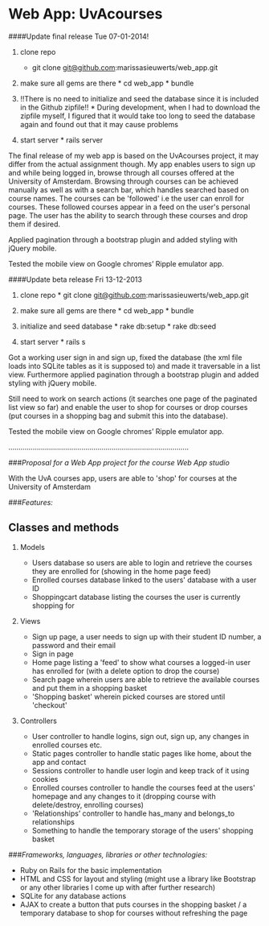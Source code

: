 # Web App: UvAcourses

####Update final release Tue 07-01-2014!

1. clone repo
  	* git clone git@github.com:marissasieuwerts/web_app.git

  2. make sure all gems are there
  	* cd web_app
  	* bundle

  3. !!There is no need to initialize and seed the database since it is included in the Github zipfile!!
  	* During development, when I had to download the zipfile myself, I figured that it would take too long to seed the database again and found out that it may cause problems

  4. start server
  	* rails server

The final release of my web app is based on the UvAcourses project, it may differ from the actual assignment though. My app enables users to sign up and while being logged in,
browse through all courses offered at the University of Amsterdam. Browsing through courses can be achieved manually as well as with a search bar, which handles searched 
based on course names.
The courses can be 'followed' i.e the user can enroll for courses. These followed courses appear in a feed on the user's personal page. 
The user has the ability to search through these courses and drop them if desired.


Applied pagination through a bootstrap plugin and added styling with jQuery mobile.


Tested the mobile view on Google chromes’ Ripple emulator app.

####Update beta release Fri 13-12-2013

  1. clone repo
  	* git clone git@github.com:marissasieuwerts/web_app.git

  2. make sure all gems are there
  	* cd web_app
  	* bundle

  3. initialize and seed database
  	* rake db:setup
  	* rake db:seed

  4. start server
  	* rails s

Got a working user sign in and sign up, fixed the database (the xml file loads into SQLite tables as it is supposed to) and made it traversable in a list view.
Furthermore applied pagination through a bootstrap plugin and added styling with jQuery mobile.

Still need to work on search actions (it searches one page of the paginated list view so far) and enable the user to shop for courses or drop courses (put courses in a shopping bag and submit this into the database).

Tested the mobile view on Google chromes’ Ripple emulator app.


……………………………………………………………………………..


###*Proposal for a Web App project for the course Web App studio*

With the UvA courses app, users are able to 'shop' for courses at the University of Amsterdam

###*Features:*

## Classes and methods

1. Models 
	* Users database so users are able to login and retrieve the courses they are enrolled for (showing in the home page feed)
	* Enrolled courses database linked to the users' database with a user ID
	* Shoppingcart database listing the courses the user is currently shopping for

2. Views
	* Sign up page, a user needs to sign up with their student ID number, a password and their email
	* Sign in page
	* Home page listing a 'feed' to show what courses a logged-in user has enrolled for (with a delete option to drop the course)
	* Search page wherein users are able to retrieve the available courses and put them in a shopping basket
	* 'Shopping basket' wherein picked courses are stored until 'checkout'
	   
3. Controllers
	* User controller to handle logins, sign out, sign up, any changes in enrolled courses etc.
	* Static pages controller to handle static pages like home, about the app and contact
	* Sessions controller to handle user login and keep track of it using cookies	
	* Enrolled courses controller to handle the courses feed at the users' homepage and any changes to it (dropping course with delete/destroy, enrolling courses)
	* 'Relationships’ controller to handle has_many and belongs_to relationships
	* Something to handle the temporary storage of the users' shopping basket
             
###*Frameworks, languages, libraries or other technologies:*
* Ruby on Rails for the basic implementation
* HTML and CSS for layout and styling (might use a library like Bootstrap or any other libraries I come up with after further research)
* SQLite for any database actions
* AJAX to create a button that puts courses in the shopping basket / a temporary database to shop for courses without refreshing the page

             
             
